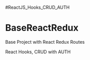 
#ReactJS_Hooks_CRUD_AUTH

# BaseReactRedux
Base Project with React Redux Routes

React Hooks,  CRUD with AUTH
